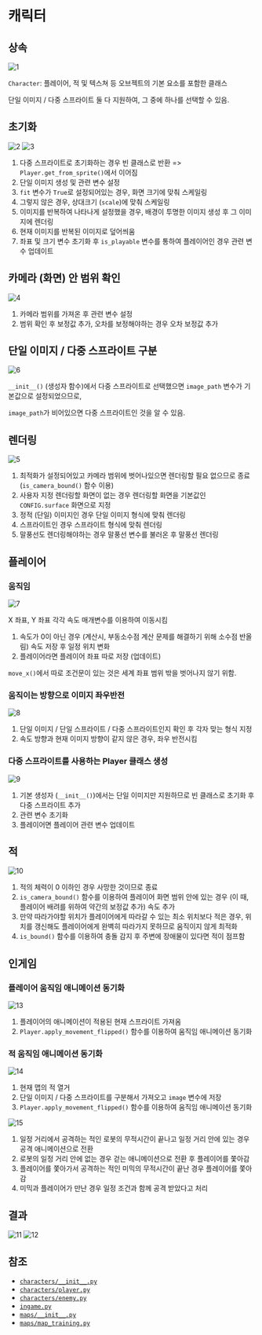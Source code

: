 # 캐릭터
## 상속
![1](../images/characters_1.png)

`Character`: 플레이어, 적 및 텍스쳐 등 오브젝트의 기본 요소를 포함한 클래스

단일 이미지 / 다중 스프라이트 둘 다 지원하여,
그 중에 하나를 선택할 수 있음.

## 초기화
![2](../images/characters_2.png)
![3](../images/characters_3.png)

1. 다중 스프라이트로 초기화하는 경우 빈 클래스로 반환 => `Player.get_from_sprite()`에서 이어짐
2. 단일 이미지 생성 및 관련 변수 설정
3. `fit` 변수가 `True`로 설정되어있는 경우, 화면 크기에 맞춰 스케일링
4. 그렇지 않은 경우, 상대크기 (`scale`)에 맞춰 스케일링
5. 이미지를 반복하여 나타나게 설정했을 경우, 배경이 투명한 이미지 생성 후 그 이미지에 렌더링
6. 현재 이미지를 반복된 이미지로 덮어씌움
7. 좌표 및 크기 변수 초기화 후 `is_playable` 변수를 통하여 플레이어인 경우 관련 변수 업데이트

## 카메라 (화면) 안 범위 확인
![4](../images/characters_4.png)

1. 카메라 범위를 가져온 후 관련 변수 설정
2. 범위 확인 후 보정값 추가, 오차를 보정해야하는 경우 오차 보정값 추가

## 단일 이미지 / 다중 스프라이트 구분
![6](../images/characters_6.png)

`__init__()` (생성자 함수)에서 다중 스프라이트로 선택했으면 `image_path` 변수가 기본값으로 설정되었으므로,

`image_path`가 비어있으면 다중 스프라이트인 것을 알 수 있음.

## 렌더링
![5](../images/characters_5.png)

1. 최적화가 설정되어있고 카메라 범위에 벗어나있으면 렌더링할 필요 없으므로 종료 (`is_camera_bound()` 함수 이용)
2. 사용자 지정 렌더링할 화면이 없는 경우 렌더링할 화면을 기본값인 `CONFIG.surface` 화면으로 지정
3. 정적 (단일) 이미지인 경우 단일 이미지 형식에 맞춰 렌더링
4. 스프라이트인 경우 스프라이트 형식에 맞춰 렌더링
5. 말풍선도 렌더링해야하는 경우 말풍선 변수를 불러온 후 말풍선 렌더링

## 플레이어
### 움직임
![7](../images/characters_7.png)

X 좌표, Y 좌표 각각 속도 매개변수를 이용하여 이동시킴

1. 속도가 0이 아닌 경우 (계산시, 부동소수점 계산 문제를 해결하기 위해 소수점 반올림) 속도 저장 후 일정 위치 변화
2. 플레이어라면 플레이어 좌표 따로 저장 (업데이트)

`move_x()`에서 따로 조건문이 있는 것은 세계 좌표 범위 밖을 벗어나지 않기 위함.

### 움직이는 방향으로 이미지 좌우반전
![8](../images/characters_8.png)

1. 단일 이미지 / 단일 스프라이트 / 다중 스프라이트인지 확인 후 각자 맞는 형식 지정
2. 속도 방향과 현재 이미지 방향이 같지 않은 경우, 좌우 반전시킴

### 다중 스프라이트를 사용하는 Player 클래스 생성
![9](../images/characters_9.png)

1. 기본 생성자 (`__init__()`)에서는 단일 이미지만 지원하므로 빈 클래스로 초기화 후 다중 스프라이트 추가
2. 관련 변수 초기화
3. 플레이어면 플레이어 관련 변수 업데이트

## 적
![10](../images/characters_10.png)

1. 적의 체력이 0 이하인 경우 사망한 것이므로 종료
2. `is_camera_bound()` 함수를 이용하여 플레이어 화면 범위 안에 있는 경우 (이 때, 플레이어 배려를 위하여 약간의 보정값 추가) 속도 추가
3. 만약 따라가야할 위치가 플레이어에게 따라갈 수 있는 최소 위치보다 적은 경우, 위치를 갱신해도 플레이어에게 완벽히 따라가지 못하므로 움직이지 않게 최적화
4. `is_bound()` 함수를 이용하여 충돌 감지 후 주변에 장애물이 있다면 적이 점프함

## 인게임
### 플레이어 움직임 애니메이션 동기화
![13](../images/characters_13.png)

1. 플레이어의 애니메이션이 적용된 현재 스프라이트 가져옴
2. `Player.apply_movement_flipped()` 함수를 이용하여 움직임 애니메이션 동기화

### 적 움직임 애니메이션 동기화
![14](../images/characters_14.png)

1. 현재 맵의 적 열거
2. 단일 이미지 / 다중 스프라이트를 구분해서 가져오고 `image` 변수에 저장
3. `Player.apply_movement_flipped()` 함수를 이용하여 움직임 애니메이션 동기화

![15](../images/characters_15.png)

1. 일정 거리에서 공격하는 적인 로봇의 무적시간이 끝나고 일정 거리 안에 있는 경우 공격 애니메이션으로 전환
2. 로봇의 일정 거리 안에 없는 경우 걷는 애니메이션으로 전환 후 플레이어를 쫓아감
3. 플레이어를 쫓아가서 공격하는 적인 미믹의 무적시간이 끝난 경우 플레이어를 쫓아감
4. 미믹과 플레이어가 만난 경우 일정 조건과 함께 공격 받았다고 처리

## 결과
![11](../images/character_11.gif)
![12](../images/character_12.gif)

## 참조
- [`characters/__init__.py`](../../characters/__init__.py)
- [`characters/player.py`](../../characters/player.py)
- [`characters/enemy.py`](../../characters/enemy.py)
- [`ingame.py`](../../screens/ingame.py)
- [`maps/__init__.py`](../../maps/__init__.py)
- [`maps/map_training.py`](../../maps/map_training.py)